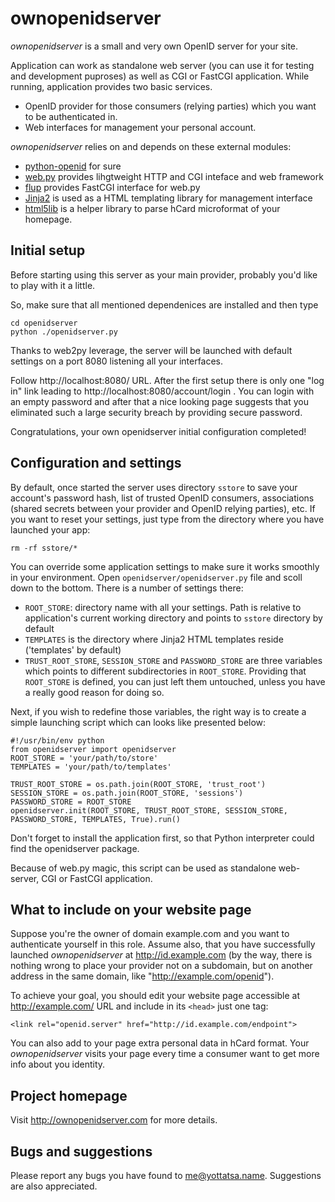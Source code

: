 ownopenidserver
===============

*ownopenidserver* is a small and very own OpenID server for your site.

Application can work as standalone web server (you can use it for testing and
development puproses) as well as CGI or FastCGI application. While running,
application provides two basic services.

- OpenID provider for those consumers (relying parties) which you want to be
  authenticated in.
- Web interfaces for management your personal account.

*ownopenidserver* relies on and depends on these external modules:

- [python-openid][] for sure
- [web.py][] provides lihgtweight HTTP and CGI inteface and web framework
- [flup][] provides FastCGI interface for web.py
- [Jinja2][] is used as a HTML templating library for management interface
- [html5lib][] is a helper library to parse hCard microformat of your homepage.


[python-openid]: http://pypi.python.org/pypi/python-openid/
[web.py]: http://webpy.org/
[flup]: http://www.saddi.com/software/flup/
[Jinja2]: http://jinja.pocoo.org/docs/
[html5lib]: http://code.google.com/p/html5lib/

Initial setup
--------------

Before starting using this server as your main provider, probably you'd like to
play with it a little.

So, make sure that all mentioned dependenices are installed and then type

    cd openidserver
    python ./openidserver.py

Thanks to web2py leverage, the server will be launched with default settings on
a port 8080 listening all your interfaces.

Follow http://localhost:8080/ URL. After the first setup there is only one "log
in" link leading to http://localhost:8080/account/login . You can login with an
empty password and after that a nice looking page suggests that you
eliminated such a large security breach by providing secure password.

Congratulations, your own openidserver initial configuration completed!


Configuration and settings
---------------------------

By default, once started the server uses directory `sstore` to save your
account's password hash, list of trusted OpenID consumers, associations (shared
secrets between your provider and OpenID relying parties), etc. If you want to
reset your settings, just type from the directory where you have launched your
app:

    rm -rf sstore/*


You can override some application settings to make sure it works smoothly in
your environment. Open `openidserver/openidserver.py` file and scoll down to
the bottom. There is a number of settings there:

- `ROOT_STORE`: directory name with all your settings. Path is relative to
  application's current working directory and points to `sstore` directory by
  default
- `TEMPLATES` is the directory where Jinja2 HTML templates reside
  ('templates' by default)
- `TRUST_ROOT_STORE`, `SESSION_STORE` and `PASSWORD_STORE` are three variables
  which points to different subdirectories in `ROOT_STORE`.  Providing that
  `ROOT_STORE` is defined, you can just left them untouched, unless you have a
  really good reason for doing so.

Next, if you wish to redefine those variables, the right way is to create a
simple launching script which can looks like presented below:

    #!/usr/bin/env python
    from openidserver import openidserver
    ROOT_STORE = 'your/path/to/store'
    TEMPLATES = 'your/path/to/templates'

    TRUST_ROOT_STORE = os.path.join(ROOT_STORE, 'trust_root')
    SESSION_STORE = os.path.join(ROOT_STORE, 'sessions')
    PASSWORD_STORE = ROOT_STORE
    openidserver.init(ROOT_STORE, TRUST_ROOT_STORE, SESSION_STORE, PASSWORD_STORE, TEMPLATES, True).run()

Don't forget to install the application first, so that Python interpreter could
find the openidserver package.

Because of web.py magic, this script can be used as standalone web-server, CGI
or FastCGI application.

What to include on your website page
------------------------------------

Suppose you're the owner of domain example.com and you want to authenticate
yourself in this role.  Assume also, that you have successfully launched
*ownopenidserver* at http://id.example.com (by the way, there is nothing wrong
to place your provider not on a subdomain, but on another address in the same
domain, like "http://example.com/openid").

To achieve your goal, you should edit your website page accessible at
http://example.com/ URL and include in its `<head>` just one tag:

    <link rel="openid.server" href="http://id.example.com/endpoint">

You can also add to your page extra personal data in hCard format. Your
*ownopenidserver* visits your page every time a consumer want to get more info
about you identity.


Project homepage
-----------------

Visit http://ownopenidserver.com for more details.

Bugs and suggestions
--------------------

Please report any bugs you have found to me@yottatsa.name. Suggestions are
also appreciated.
